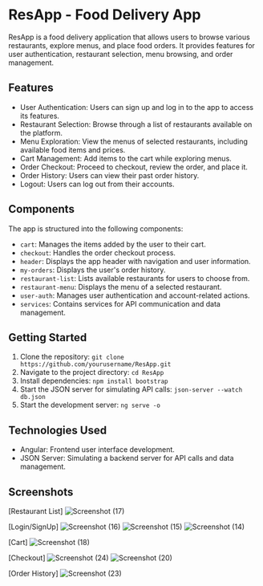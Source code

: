 # ResApp - Food Delivery App

ResApp is a food delivery application that allows users to browse various restaurants, explore menus, and place food orders. It provides features for user authentication, restaurant selection, menu browsing, and order management.

## Features

- User Authentication: Users can sign up and log in to the app to access its features.
- Restaurant Selection: Browse through a list of restaurants available on the platform.
- Menu Exploration: View the menus of selected restaurants, including available food items and prices.
- Cart Management: Add items to the cart while exploring menus.
- Order Checkout: Proceed to checkout, review the order, and place it.
- Order History: Users can view their past order history.
- Logout: Users can log out from their accounts.

## Components

The app is structured into the following components:

- `cart`: Manages the items added by the user to their cart.
- `checkout`: Handles the order checkout process.
- `header`: Displays the app header with navigation and user information.
- `my-orders`: Displays the user's order history.
- `restaurant-list`: Lists available restaurants for users to choose from.
- `restaurant-menu`: Displays the menu of a selected restaurant.
- `user-auth`: Manages user authentication and account-related actions.
- `services`: Contains services for API communication and data management.

## Getting Started

1. Clone the repository: `git clone https://github.com/yourusername/ResApp.git`
2. Navigate to the project directory: `cd ResApp`
3. Install dependencies: `npm install bootstrap`
4. Start the JSON server for simulating API calls: `json-server --watch db.json`
5. Start the development server: `ng serve -o`

## Technologies Used

- Angular: Frontend user interface development.
- JSON Server: Simulating a backend server for API calls and data management.

## Screenshots
[Restaurant List]
![Screenshot (17)](https://github.com/shachiverma/mainrepogit/assets/115144224/6a84ef4d-1934-413e-9b2e-95c56113126e)


[Login/SignUp]
![Screenshot (16)](https://github.com/shachiverma/mainrepogit/assets/115144224/8fd13097-2acb-4d0e-8ef3-50ab36e0494e)
![Screenshot (15)](https://github.com/shachiverma/mainrepogit/assets/115144224/daaeccc9-cb25-4b03-b650-a9ea94ae4b01)
![Screenshot (14)](https://github.com/shachiverma/mainrepogit/assets/115144224/b43686fe-e964-44ee-be28-7d71250fd05d)


[Cart]
![Screenshot (18)](https://github.com/shachiverma/mainrepogit/assets/115144224/297ac84e-66a4-4407-9c5f-f00d37ba25cf)


[Checkout]
![Screenshot (24)](https://github.com/shachiverma/mainrepogit/assets/115144224/3b496039-39a9-4717-889a-7cda3aeb1c4b)
![Screenshot (20)](https://github.com/shachiverma/mainrepogit/assets/115144224/b98a9303-da40-420b-b688-740c6bcc4eb3)


[Order History]
![Screenshot (23)](https://github.com/shachiverma/mainrepogit/assets/115144224/4aeb8f43-99f6-42fc-bc66-0261f45d4334)




